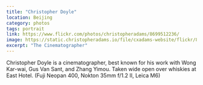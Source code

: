 ```yaml
---
title: "Christopher Doyle"
location: Beijing
category: photos
tags: portrait
link: https://www.flickr.com/photos/christopheradams/8699512236/
image: https://static.christopheradams.io/file/cxadams-website/flickr/8699512236_ae449847b2_k_d.jpg
excerpt: "The Cinematographer"
---
```


Christopher Doyle is a cinematographer, best known for his work with Wong
Kar-wai, Gus Van Sant, and Zhang Yimou. Taken wide open over whiskies at East
Hotel. (Fuji Neopan 400, Nokton 35mm f/1.2 II, Leica M6)

